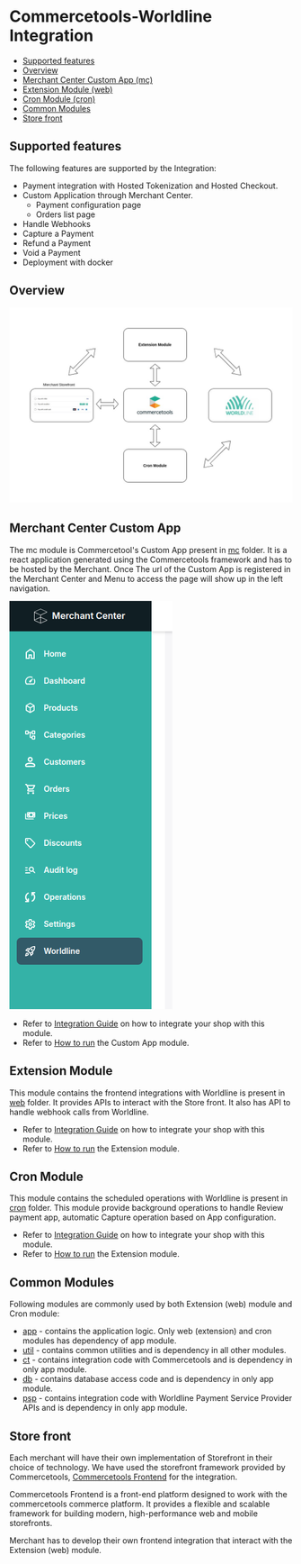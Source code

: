 # Commercetools-Worldline Integration

- [Supported features](#supported-features)
- [Overview](#overview)
- [Merchant Center Custom App (mc)](#merchant-center-custom-app)
- [Extension Module (web)](#extension-module)
- [Cron Module (cron)](#cron-module)
- [Common Modules ](#common-modules)
- [Store front](#store-front)

## Supported features

The following features are supported by the Integration:

- Payment integration with Hosted Tokenization and Hosted Checkout.
- Custom Application through Merchant Center.
    - Payment configuration page
    - Orders list page
- Handle Webhooks
- Capture a Payment
- Refund a Payment
- Void a Payment
- Deployment with docker

## Overview

![Worldline Integration Overview](/docs/images/worldline.jpg "Worldline Integration")

## Merchant Center Custom App

The mc module is Commercetool's Custom App present in [mc](/mc/) folder. It is a react application generated using the Commercetools framework and has to be hosted by the Merchant. Once The url of the Custom App is registered in the Merchant Center and Menu to access the page will show up in the left navigation.

![Worldline Merchant Center Custom App](/docs/images/MC-Custom-App.png "Worldline Custom App")

- Refer to [Integration Guide](/docs/mc/integrationguide.md) on how to integrate your shop with this module.
- Refer to [How to run](/docs/mc/howtorun.md) the Custom App module.

## Extension Module

This module contains the frontend integrations with Worldline is present in [web](/web/) folder. It provides APIs to interact with the Store front. It also has API to handle webhook calls from Worldline.

- Refer to [Integration Guide](/docs/extension/integrationguide.md) on how to integrate your shop with this module.
- Refer to [How to run](/docs/extension/howtorun.md) the Extension module.

## Cron Module

This module contains the scheduled operations with Worldline is present in [cron](/cron/) folder. This module provide background operations to handle Review payment app, automatic Capture operation based on App configuration.

- Refer to [Integration Guide](/docs/cron/integrationguide.md) on how to integrate your shop with this module.
- Refer to [How to run](/docs/cron/howtorun.md) the Extension module.

## Common Modules

Following modules are commonly used by both Extension (web) module and Cron module:
 - [app](/app/) - contains the application logic. Only web (extension) and cron modules has dependency of app module.
 - [util](/util/) - contains common utilities and is dependency in all other modules.
 - [ct](/ct/) - contains integration code with Commercetools and is dependency in only app module.
 - [db](/db/) - contains database access code and is dependency in only app module.
 - [psp](/psp/) - contains integration code with Worldline Payment Service Provider APIs and is dependency in only app module.

## Store front

Each merchant will have their own implementation of Storefront in their choice of technology. We have used the storefront framework provided by Commercetools, [Commercetools Frontend](https://docs.commercetools.com/frontend-getting-started) for the integration.

Commercetools Frontend is a front-end platform designed to work with the commercetools commerce platform. It provides a flexible and scalable framework for building modern, high-performance web and mobile storefronts.

Merchant has to develop their own frontend integration that interact with the Extension (web) module.